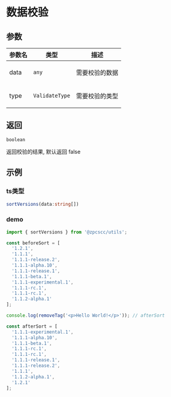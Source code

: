 # 数据校验

## 参数

| 参数名 | 类型                      | 描述                  |
| ------ | ------------------------- | --------------------- |
| data   | <code>any</code>          | <p>需要校验的数据</p> |
| type   | <code>ValidateType</code> | <p>需要校验的类型</p> |

## 返回

<code>boolean</code><p>返回校验的结果, 默认返回 false</p>

## 示例

### ts类型

```typescript
sortVersions(data:string[])
```

### demo

```typescript
import { sortVersions } from '@zpcscc/utils';

const beforeSort = [
  '1.2.1',
  '1.1.1',
  '1.1.1-release.2',
  '1.1.1-alpha.10',
  '1.1.1-release.1',
  '1.1.1-beta.1',
  '1.1.1-experimental.1',
  '1.1.1-rc.1',
  '1.1.1-rc.1',
  '1.1.2-alpha.1'
];

console.log(removeTag('<p>Hello World!</p>')); // afterSort

const afterSort = [
  '1.1.1-experimental.1',
  '1.1.1-alpha.10',
  '1.1.1-beta.1',
  '1.1.1-rc.1',
  '1.1.1-rc.1',
  '1.1.1-release.1',
  '1.1.1-release.2',
  '1.1.1',
  '1.1.2-alpha.1',
  '1.2.1'
];
```
